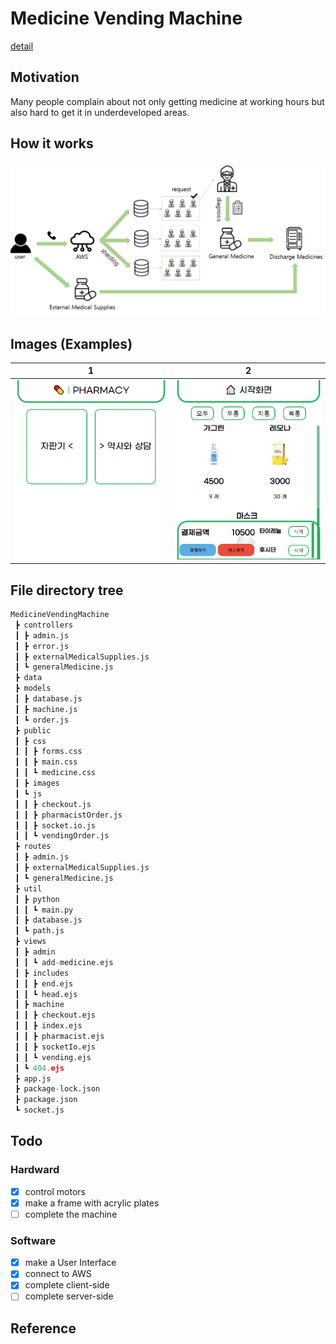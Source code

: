 # Medicine Vending Machine

[detail](https://sammiee5311.github.io/capston/Medicine-Vending-Machine/)

## Motivation

Many people complain about not only getting medicine at working hours but also hard to get it in underdeveloped areas.

## How it works

<img src="./images/3.png" width="720">

## Images (Examples)

1 | 2 |
:------------: | :-----------: |
<img src="/images/webpage1.png">  | <img src="/images/webpage2.png"> |

## File directory tree

``` python
MedicineVendingMachine
 ┣ controllers
 ┃ ┣ admin.js
 ┃ ┣ error.js
 ┃ ┣ externalMedicalSupplies.js
 ┃ ┗ generalMedicine.js
 ┣ data
 ┣ models
 ┃ ┣ database.js
 ┃ ┣ machine.js
 ┃ ┗ order.js
 ┣ public
 ┃ ┣ css
 ┃ ┃ ┣ forms.css
 ┃ ┃ ┣ main.css
 ┃ ┃ ┗ medicine.css
 ┃ ┣ images
 ┃ ┗ js
 ┃ ┃ ┣ checkout.js
 ┃ ┃ ┣ pharmacistOrder.js
 ┃ ┃ ┣ socket.io.js
 ┃ ┃ ┗ vendingOrder.js
 ┣ routes
 ┃ ┣ admin.js
 ┃ ┣ externalMedicalSupplies.js
 ┃ ┗ generalMedicine.js
 ┣ util
 ┃ ┣ python
 ┃ ┃ ┗ main.py
 ┃ ┣ database.js
 ┃ ┗ path.js
 ┣ views
 ┃ ┣ admin
 ┃ ┃ ┗ add-medicine.ejs
 ┃ ┣ includes
 ┃ ┃ ┣ end.ejs
 ┃ ┃ ┗ head.ejs
 ┃ ┣ machine
 ┃ ┃ ┣ checkout.ejs
 ┃ ┃ ┣ index.ejs
 ┃ ┃ ┣ pharmacist.ejs
 ┃ ┃ ┣ socketIo.ejs
 ┃ ┃ ┗ vending.ejs
 ┃ ┗ 404.ejs
 ┣ app.js
 ┣ package-lock.json
 ┣ package.json
 ┗ socket.js
```

## Todo

### Hardward
- [x] control motors
- [x] make a frame with acrylic plates
- [ ] complete the machine

### Software
- [x] make a User Interface
- [x] connect to AWS
- [x] complete client-side
- [ ] complete server-side

## Reference
